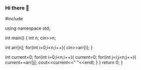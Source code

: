### Hi there 👋

<!--
**AnkurJain305/AnkurJain305** is a ✨ _special_ ✨ repository because its `README.md` (this file) appears on your GitHub profile.

Here are some ideas to get you started:

- 🔭 I’m currently working on ...
- 🌱 I’m currently learning ...
- 👯 I’m looking to collaborate on ...
- 🤔 I’m looking for help with ...
- 💬 Ask me about ...
- 📫 How to reach me: ...
- 😄 Pronouns: ...
- ⚡ Fun fact: ...
-->


#include <iostream>

using namespace std;

int main()
{
int n;
cin>>n;

int arr[n];
for(int i=0;i<n;i++){
    cin>>arr[i];
}

int current=0;
for(int i=0;i<n;i++){
    current=0;
    for(int j=i;j<n;j++){
        current+=arr[j];
        cout<<current<<" "<<endl;
    }
}
    return 0;
}
